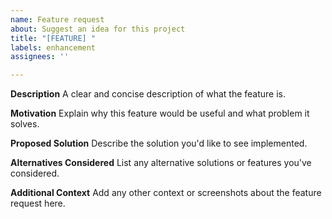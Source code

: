 ```yaml
---
name: Feature request
about: Suggest an idea for this project
title: "[FEATURE] "
labels: enhancement
assignees: ''

---
```


**Description**
A clear and concise description of what the feature is.

**Motivation**
Explain why this feature would be useful and what problem it solves.

**Proposed Solution**
Describe the solution you'd like to see implemented.

**Alternatives Considered**
List any alternative solutions or features you've considered.

**Additional Context**
Add any other context or screenshots about the feature request here.
